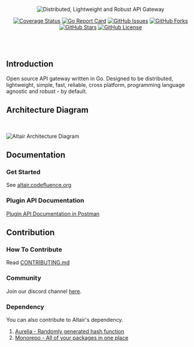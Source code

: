 <p align="center">
  <img src="https://altair.codefluence.org/altair.png" alt="Distributed, Lightweight and Robust API Gateway"></img>
</p>

<p align="center">
  <a href="https://coveralls.io/github/kodefluence/altair?branch=master"><img src="https://coveralls.io/repos/github/kodefluence/altair/badge.svg?branch=master" alt="Coverage Status"></a>
  <a href="https://goreportcard.com/report/github.com/kodefluence/altair"><img src="https://goreportcard.com/badge/github.com/kodefluence/altair" alt="Go Report Card"></a>
  <a href="https://github.com/kodefluence/altair/issues"><img src="https://img.shields.io/github/issues/kodefluence/altair" alt="GitHub Issues"></a>
  <a href="https://github.com/kodefluence/altair/network"><img src="https://img.shields.io/github/forks/kodefluence/altair" alt="GitHub Forks"></a>
  <a href="https://github.com/kodefluence/altair/stargazers"><img src="https://img.shields.io/github/stars/kodefluence/altair" alt="GitHub Stars"></a>
  <a href="https://github.com/kodefluence/altair/blob/master/LICENSE"><img src="https://img.shields.io/github/license/kodefluence/altair" alt="GitHub License"></a>
</p>

<br><br>

## Introduction

Open source API gateway written in Go. Designed to be distributed, lightweight, simple, fast, reliable, cross platform, programming language agnostic and robust - by default.

## Architecture Diagram

<br>

![Altair Architecture Diagram](https://user-images.githubusercontent.com/20650401/79699757-a2337d00-82bb-11ea-8103-25e6917545bd.png)

## Documentation

### Get Started

See [altair.codefluence.org](http://altair.codefluence.org/)

### Plugin API Documentation

[Plugin API Documentation in Postman](https://documenter.getpostman.com/view/3666028/SzmcZJ79?version=latest#b870ae5a-b305-4016-8155-4899af1f26b1)

## Contribution

### How To Contribute

Read [CONTRIBUTING.md](https://github.com/kodefluence/altair/blob/master/CONTRIBUTING.md)

### Community

Join our discord channel [here](https://discord.gg/jK5TS8X8).

### Dependency

You can also contribute to Altair's dependency.

1. [Aurelia - Randomly generated hash function](https://github.com/kodefluence/aurelia)
2. [Monorepo - All of your packages in one place](https://github.com/kodefluence/monorepo)
